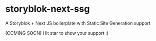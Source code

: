 # storyblok-next-ssg

A Storyblok + Next JS boilerplate with Static Site Generation support

(COMING SOON)
Hit star to show your support :)
